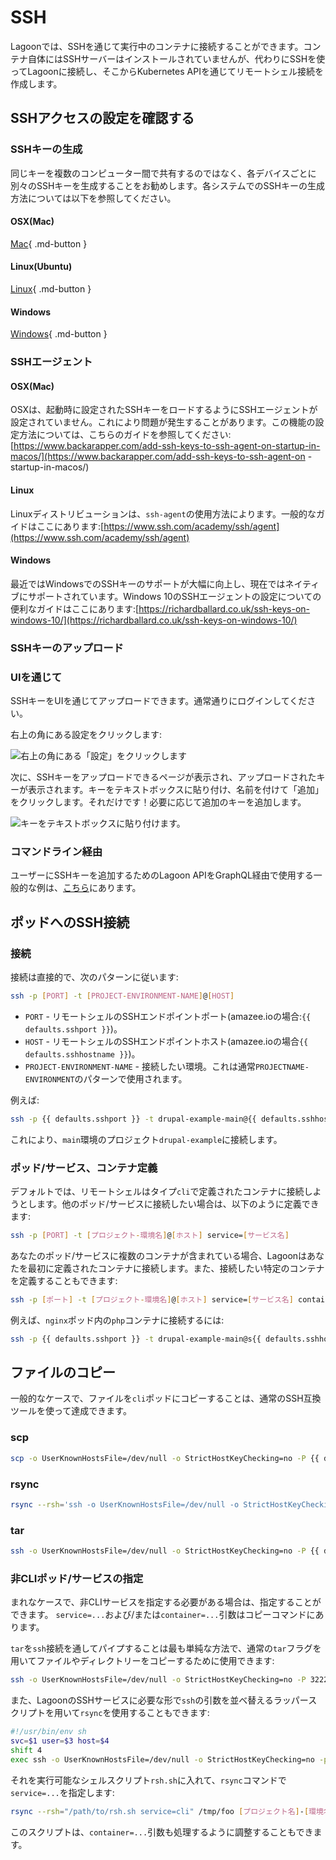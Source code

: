 # SSH

Lagoonでは、SSHを通じて実行中のコンテナに接続することができます。コンテナ自体にはSSHサーバーはインストールされていませんが、代わりにSSHを使ってLagoonに接続し、そこからKubernetes APIを通じてリモートシェル接続を作成します。

## SSHアクセスの設定を確認する

### SSHキーの生成

同じキーを複数のコンピューター間で共有するのではなく、各デバイスごとに別々のSSHキーを生成することをお勧めします。各システムでのSSHキーの生成方法については以下を参照してください。

#### OSX(Mac)

[Mac](https://www.makeuseof.com/ssh-keygen-mac){ .md-button }

#### Linux(Ubuntu)

[Linux](https://help.ubuntu.com/community/SSH/OpenSSH/Keys){ .md-button }

#### Windows

[Windows](https://docs.microsoft.com/en-us/windows-server/administration/openssh/openssh_keymanagement){ .md-button }

### SSHエージェント

#### OSX(Mac)

OSXは、起動時に設定されたSSHキーをロードするようにSSHエージェントが設定されていません。これにより問題が発生することがあります。この機能の設定方法については、こちらのガイドを参照してください:[https://www.backarapper.com/add-ssh-keys-to-ssh-agent-on-startup-in-macos/](https://www.backarapper.com/add-ssh-keys-to-ssh-agent-on -startup-in-macos/)

#### Linux

Linuxディストリビューションは、`ssh-agent`の使用方法によります。一般的なガイドはここにあります:[https://www.ssh.com/academy/ssh/agent](https://www.ssh.com/academy/ssh/agent)

#### Windows

最近ではWindowsでのSSHキーのサポートが大幅に向上し、現在ではネイティブにサポートされています。Windows 10のSSHエージェントの設定についての便利なガイドはここにあります:[https://richardballard.co.uk/ssh-keys-on-windows-10/](https://richardballard.co.uk/ssh-keys-on-windows-10/)

### SSHキーのアップロード

### UIを通じて

SSHキーをUIを通じてアップロードできます。通常通りにログインしてください。

右上の角にある設定をクリックします:

![右上の角にある「設定」をクリックします](../images/ui-settings.png)

次に、SSHキーをアップロードできるページが表示され、アップロードされたキーが表示されます。キーをテキストボックスに貼り付け、名前を付けて「追加」をクリックします。それだけです！必要に応じて追加のキーを追加します。

![キーをテキストボックスに貼り付けます。](../images/ui-ssh.png)

### コマンドライン経由

ユーザーにSSHキーを追加するためのLagoon APIをGraphQL経由で使用する一般的な例は、[こちら](../interacting/graphql-queries.md#allowing-access-to-the-project)にあります。

## ポッドへのSSH接続

### 接続

接続は直接的で、次のパターンに従います:

```bash title="SSH"
ssh -p [PORT] -t [PROJECT-ENVIRONMENT-NAME]@[HOST]
```

* `PORT` - リモートシェルのSSHエンドポイントポート(amazee.ioの場合:`{{ defaults.sshport }}`)。
* `HOST` - リモートシェルのSSHエンドポイントホスト(amazee.ioの場合`{{ defaults.sshhostname }}`)。
* `PROJECT-ENVIRONMENT-NAME` - 接続したい環境。これは通常`PROJECTNAME-ENVIRONMENT`のパターンで使用されます。

例えば:

```bash title="SSH example"
ssh -p {{ defaults.sshport }} -t drupal-example-main@{{ defaults.sshhostname }}
```

これにより、`main`環境のプロジェクト`drupal-example`に接続します。

### ポッド/サービス、コンテナ定義

デフォルトでは、リモートシェルはタイプ`cli`で定義されたコンテナに接続しようとします。他のポッド/サービスに接続したい場合は、以下のように定義できます:

```bash title="SSH to another service"
ssh -p [PORT] -t [プロジェクト-環境名]@[ホスト] service=[サービス名]
```

あなたのポッド/サービスに複数のコンテナが含まれている場合、Lagoonはあなたを最初に定義されたコンテナに接続します。また、接続したい特定のコンテナを定義することもできます:

```bash title="コンテナを定義します。"
ssh -p [ポート] -t [プロジェクト-環境名]@[ホスト] service=[サービス名] container=[コンテナ名]
```

例えば、`nginx`ポッド内の`php`コンテナに接続するには:

```bash title="SSH to php container"
ssh -p {{ defaults.sshport }} -t drupal-example-main@s{{ defaults.sshhostname }} service=nginx container=php
```

## ファイルのコピー

一般的なケースで、ファイルを`cli`ポッドにコピーすることは、通常のSSH互換ツールを使って達成できます。

### scp

```bash title="Copy file with scp"
scp -o UserKnownHostsFile=/dev/null -o StrictHostKeyChecking=no -P {{ defaults.sshport }} [ローカルパス] [プロジェクト名]-[環境名]@{{ defaults.sshhostname }}:[リモートパス]
```

### rsync

```bash title="Copy files with rsync"
rsync --rsh='ssh -o UserKnownHostsFile=/dev/null -o StrictHostKeyChecking=no -p {{ defaults.sshport }}' [ローカルパス] [プロジェクト名]-[環境名]@{{ defaults.sshhostname }}:[リモートパス]
```

### tar

```bash
ssh -o UserKnownHostsFile=/dev/null -o StrictHostKeyChecking=no -P {{ defaults.sshport }} [プロジェクト名]-[環境名]@{{ defaults.sshhostname }} tar -zcf - [リモートパス] | tar -zxf - -C /tmp/
```

### 非CLIポッド/サービスの指定

まれなケースで、非CLIサービスを指定する必要がある場合は、指定することができます。 `service=...`および/または`container=...`引数はコピーコマンドにあります。

`tar`を`ssh`接続を通してパイプすることは最も単純な方法で、通常の`tar`フラグを用いてファイルやディレクトリーをコピーするために使用できます:

```bash
ssh -o UserKnownHostsFile=/dev/null -o StrictHostKeyChecking=no -P 32222 [プロジェクト名]-[環境名]@{{ defaults.sshhostname }} service=solr tar -zcf - [リモートパス] | tar -zxf - -C /tmp/
```

また、LagoonのSSHサービスに必要な形で`ssh`の引数を並べ替えるラッパースクリプトを用いて`rsync`を使用することもできます:

```bash
#!/usr/bin/env sh
svc=$1 user=$3 host=$4
shift 4
exec ssh -o UserKnownHostsFile=/dev/null -o StrictHostKeyChecking=no -p {{ defaults.sshport }} -l "$user" "$host" "$svc" "$@"
```

それを実行可能なシェルスクリプト`rsh.sh`に入れて、`rsync`コマンドで`service=...`を指定します:

```bash title="rsync to non-CLI pod"
rsync --rsh="/path/to/rsh.sh service=cli" /tmp/foo [プロジェクト名]-[環境名]@s{{ defaults.sshhostname }}:/tmp/foo
```

このスクリプトは、`container=...`引数も処理するように調整することもできます。

